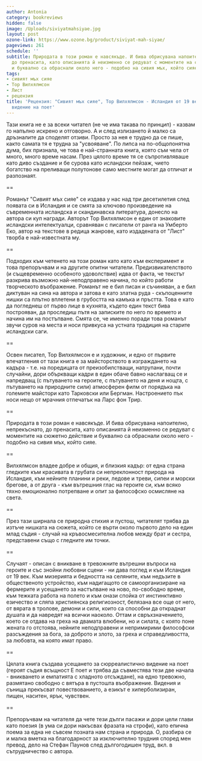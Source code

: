 ```yaml
---
author: Antonia
category: bookreviews
hidden: false
image: /Uploads/siviyatmahsiyae.jpg
layout: post
ozone-link: https://www.ozone.bg/product/siviyat-mah-siyae/
pageviews: 261
schedule: ''
subtitle: Природата в този роман е навсякъде. И бива обрисувана напоително, непрекъснато,
  до пренасита, като описанията й неизменно се редуват с моментите на сюжетно действие
  и буквално са обраснали около него - подобно на сивия мъх, който сияе
tags:
- сивият мъх сияе
- Тор Вилхялмсон
- Лист
- рецензия
title: 'Рецензия: "Сивият мъх сияе", Тор Вилхялмсон - Исландия от 19 век в сюрреалистично
  видение на поет'
---
```


Тази книга не е за всеки читател (не че има такава по принцип) - казвам го напълно искрено и отговорно. А и след излизането й малко са дръзналите да споделят отзиви. Просто за нея е трудно да се пише, както самата тя е трудна за "усвояване". По липса на по-общопонятна дума, бих признала, че това е най-странната книга, която съм чела от много, много време насам. През цялото време тя се съпротивляваше като диво създание и бе сурова като исландски пейзаж, чието богатство на преливащи полутонове само местните могат да отличат и разпознаят. 

\==

Романът "Сивият мъх сияе" се издава у нас над три десетилетия след появата си в Исландия и се смята за ключово произведение на съвременната исландска и скандинавска литература, донесло на автора си куп награди. Авторът Тор Вилхялмсон е един от знаковите исландски интелектуалци, сравняван с писатели от ранга на Умберто Еко, автор на текстове в редица жанрове, като издадената от "Лист" творба е най-известната му. 

\==

Подходих към четенето на този роман като като към експеримент и това препоръчвам и на другите опитни читатели. Предизвикателството (и същевременно особеното удоволствие) идва от факта, че текстът разкрива възможно най-неподправено начина, по който работи творческото въображение. Романът не е бил писан и съчиняван, а е бил диктуван на сина на автора и затова е като златна руда - скъпоценните нишки са плътно вплетени в грубостта на камъка и пръстта. Това е като да погледнеш от първо лице в кухнята, където един текст бива построяван, да проследиш пътя на записките по него по времето и начина им на постъпване. Смята се, че именно поради това романът звучи суров на места и носи привкуса на устната традиция на старите исландски саги. 

\==

Освен писател, Тор Вилхялмсон е и художник, и едно от първите впечатления от тази книга е за майсторството в изграждането на кадъра - т.е. на поредицата от преизобилстващи, натрупани, почти случайни, дори объркващи кадри в един обаче бавно наслагващ се и напредващ (с пътуването на героите, с пътуването на деня и нощта, с пътуването на природните сили) атмосферен филм от порядъка на големите майстори като Тарковски или Бергман. Настроението пък носи нещо от мрачния отпечатък на Ларс фон Трир.

\==

Природата в този роман е навсякъде. И бива обрисувана напоително, непрекъснато, до пренасита, като описанията й неизменно се редуват с моментите на сюжетно действие и буквално са обраснали около него - подобно на сивия мъх, който сияе. 

\==

Вилхялмсон владее добре и общия, и близкия кадър: от една страна гледките към красивата в грубата си непреклонност природа на Исландия, към нейните планини и реки, ледове и треви, сипеи и морски брегове, а от друга - към вътрешния глас на героите си, към всяко тяхно емоционално потрепване и опит за философско осмисляне на света. 

\==

През тази ширнала се природна стихия и пустош, читателят трябва да изтъче нишката на сюжета, който се върти около първото дело на един млад съдия - случай на кръвосмесителна любов между брат и сестра, представени също с гледните им точки. 

\==

Случаят - описан с вникване в тревожните вътрешни въпроси на героите и със знойни любовни сцени - ни дава поглед и към Исландия от 19 век. Към мизерията и бедността на селяните, към недъзите в общественото устройство, към надигащото се самоорганизиране на фермерите и усещането за настъпване на ново, по-свободно време, към тежката работа на полето и към онази спойка от инстинктивно езичество и сляпа християнска религиозност, белязана все още от него, от вярата в тролове, демони и сили, които са способни да откраднат душата и да навредят на всички наоколо. Оттам и свръхзначението, което се отдава на греха на двамата влюбени, но и силата, с която поне жената го отстоява, нейните неподправени и непримирими философски разсъждения за бога, за доброто и злото, за греха и справедливостта, за любовта, на която имат право. 

\==

Цялата книга създава усещането за сюрреалистично видение на поет (героят съдия всъщност Е поет и трябва да съвместява тези две начала - вникването и емпатията с хладното отсъждане), на едно тревожно, размятано свободно с вятъра в пустошта въображение. Видения и сънища прекъсват повествованието, а езикът е хиперболизиран, пищен, наситен, ярък, чувствен. 

\==

Препоръчвам на читателя да чете тези дълги пасажи и дори цели глави като поезия (в ума си дори накъсвах фразата на строфи), като епична поема за една не съвсем позната нам страна и природа. О, разбира се и малка вметка на благодарност за изключително трудния според мен превод, дело на Стефан Паунов след дългогодишен труд, вкл. в сътрудничество с автора.